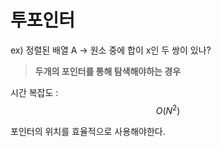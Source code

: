 # 투포인터

ex) 정렬된 배열 A -> 원소 중에 합이 x인 두 쌍이 있나?

> **두개의 포인터를 통해 탐색해야하는 경우**

시간 복잡도 : $$O(N^2)$$

포인터의 위치를 효율적으로 사용해야한다.
